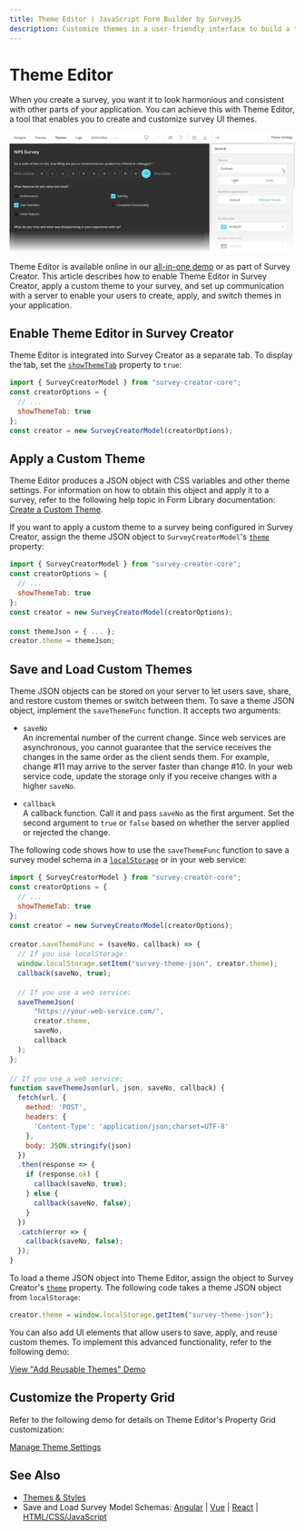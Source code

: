 ```yaml
---
title: Theme Editor | JavaScript Form Builder by SurveyJS
description: Customize themes in a user-friendly interface to build a theme that engages your respondents and reinforces your brand perception.
---
```


# Theme Editor

When you create a survey, you want it to look harmonious and consistent with other parts of your application. You can achieve this with Theme Editor, a tool that enables you to create and customize survey UI themes.

<img src="images/theme-editor.png" alt="SurveyJS Theme Editor">

Theme Editor is available online in our [all-in-one demo](/create-free-survey) or as part of Survey Creator. This article describes how to enable Theme Editor in Survey Creator, apply a custom theme to your survey, and set up communication with a server to enable your users to create, apply, and switch themes in your application.

## Enable Theme Editor in Survey Creator

Theme Editor is integrated into Survey Creator as a separate tab. To display the tab, set the [`showThemeTab`](https://surveyjs.io/survey-creator/documentation/api-reference/survey-creator#showThemeTab) property to `true`:

```js
import { SurveyCreatorModel } from "survey-creator-core";
const creatorOptions = {
  // ...
  showThemeTab: true
};
const creator = new SurveyCreatorModel(creatorOptions);
```

## Apply a Custom Theme

Theme Editor produces a JSON object with CSS variables and other theme settings. For information on how to obtain this object and apply it to a survey, refer to the following help topic in Form Library documentation: [Create a Custom Theme](/form-library/documentation/manage-default-themes-and-styles#create-a-custom-theme).

If you want to apply a custom theme to a survey being configured in Survey Creator, assign the theme JSON object to `SurveyCreatorModel`'s [`theme`](/survey-creator/documentation/api-reference/survey-creator#theme) property:

```js
import { SurveyCreatorModel } from "survey-creator-core";
const creatorOptions = {
  // ...
  showThemeTab: true
};
const creator = new SurveyCreatorModel(creatorOptions);

const themeJson = { ... };
creator.theme = themeJson;
```

## Save and Load Custom Themes

Theme JSON objects can be stored on your server to let users save, share, and restore custom themes or switch between them. To save a theme JSON object, implement the `saveThemeFunc` function. It accepts two arguments:

- `saveNo`      
An incremental number of the current change. Since web services are asynchronous, you cannot guarantee that the service receives the changes in the same order as the client sends them. For example, change #11 may arrive to the server faster than change #10. In your web service code, update the storage only if you receive changes with a higher `saveNo`.

- `callback`        
A callback function. Call it and pass `saveNo` as the first argument. Set the second argument to `true` or `false` based on whether the server applied or rejected the change.

The following code shows how to use the `saveThemeFunc` function to save a survey model schema in a <a href="https://developer.mozilla.org/en-US/docs/Web/API/Window/localStorage" target="_blank">`localStorage`</a> or in your web service:

```js
import { SurveyCreatorModel } from "survey-creator-core";
const creatorOptions = {
  // ...
  showThemeTab: true
};
const creator = new SurveyCreatorModel(creatorOptions);

creator.saveThemeFunc = (saveNo, callback) => { 
  // If you use localStorage:
  window.localStorage.setItem("survey-theme-json", creator.theme);
  callback(saveNo, true);

  // If you use a web service:
  saveThemeJson(
      "https://your-web-service.com/",
      creator.theme,
      saveNo,
      callback
  );
};

// If you use a web service:
function saveThemeJson(url, json, saveNo, callback) {
  fetch(url, {
    method: 'POST',
    headers: {
      'Content-Type': 'application/json;charset=UTF-8'
    },
    body: JSON.stringify(json)
  })
  .then(response => {
    if (response.ok) {
      callback(saveNo, true);
    } else {
      callback(saveNo, false);
    }
  })
  .catch(error => {
    callback(saveNo, false);
  });
}
```

To load a theme JSON object into Theme Editor, assign the object to Survey Creator's [`theme`](https://surveyjs.io/survey-creator/documentation/api-reference/survey-creator#theme) property. The following code takes a theme JSON object from `localStorage`:

```js
creator.theme = window.localStorage.getItem("survey-theme-json");
```

You can also add UI elements that allow users to save, apply, and reuse custom themes. To implement this advanced functionality, refer to the following demo:

[View "Add Reusable Themes" Demo](https://surveyjs.io/survey-creator/examples/save-custom-theme/ (linkStyle))

## Customize the Property Grid

Refer to the following demo for details on Theme Editor's Property Grid customization:

[Manage Theme Settings](/survey-creator/examples/theme-editor-modify-settings-panel/ (linkStyle))

## See Also

- [Themes & Styles](/form-library/documentation/manage-default-themes-and-styles)
- Save and Load Survey Model Schemas: [Angular](https://surveyjs.io/survey-creator/documentation/get-started-angular#save-and-load-survey-model-schemas) | [Vue](https://surveyjs.io/survey-creator/documentation/get-started-vue#save-and-load-survey-model-schemas) | [React](https://surveyjs.io/survey-creator/documentation/get-started-react#save-and-load-survey-model-schemas) | [HTML/CSS/JavaScript](https://surveyjs.io//survey-creator/documentation/get-started-html-css-javascript#save-and-load-survey-model-schemas)